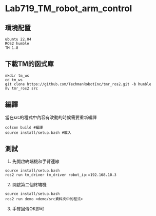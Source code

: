 # Lab719_TM_robot_arm_control

## 環境配置
```
ubuntu 22.04
ROS2 humble
TM 1.8
```

## 下載TM的函式庫
```
mkdir tm_ws
cd tm_ws
git clone https://github.com/TechmanRobotInc/tmr_ros2.git -b humble
mv tmr_ros2 src
```

## 編譯
當在src的程式中內容有改動的時候需要重新編譯
```
colcon build #編譯
source install/setup.bash #載入
```

## 測試  
1. 先開啟終端機和手臂連線
```
source install/setup.bash
ros2 run tm_driver tm_driver robot_ip:=192.168.10.3
```
2. 開啟第二個終端機
```
source install/setup.bash
ros2 run demo <demo/src資料夾中的程式>
```
3. 手臂回傳OK即可


